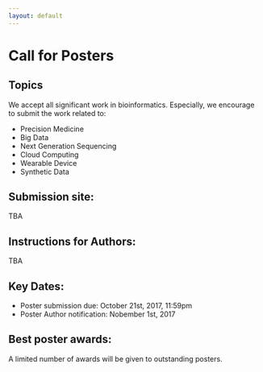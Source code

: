 ```yaml
---
layout: default
---
```

# Call for Posters

## Topics

We accept all significant work in bioinformatics. Especially, we encourage to submit the work related to:

* Precision Medicine
* Big Data
* Next Generation Sequencing
* Cloud Computing
* Wearable Device
* Synthetic Data

## Submission site:

TBA

## Instructions for Authors:

TBA

## Key Dates:

* Poster submission due: October 21st, 2017, 11:59pm
* Poster Author notification: Nobember 1st, 2017

## Best poster awards:

A limited number of awards will be given to outstanding posters.
